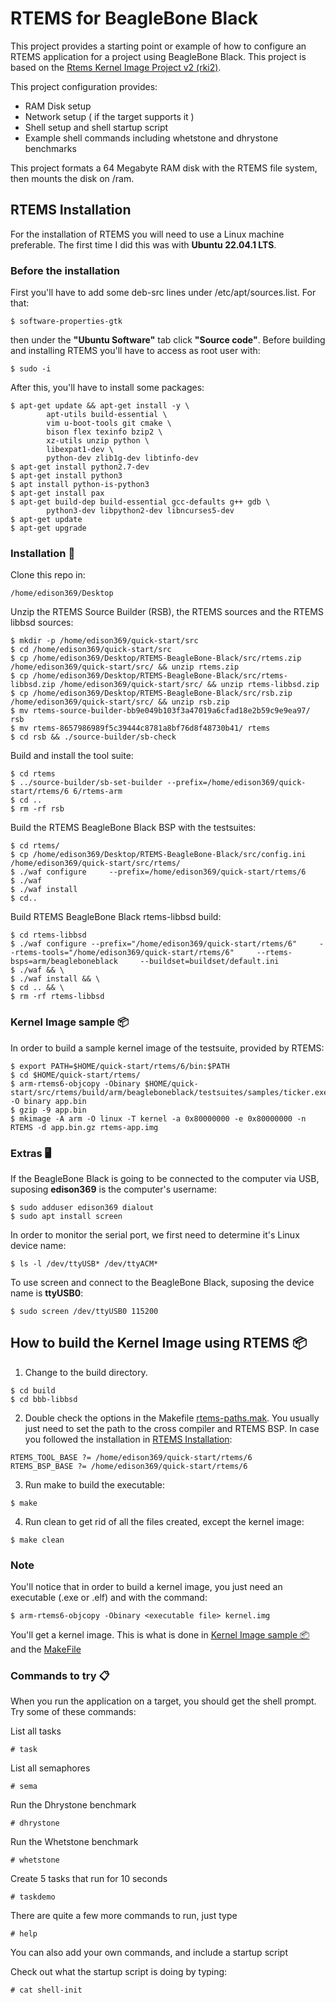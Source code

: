 # RTEMS for BeagleBone Black

This project provides a starting point or example of how to configure an RTEMS application for a project using BeagleBone Black. This project is based on the [Rtems Kernel Image Project v2 (rki2)](https://github.com/alanc98/rki2).

This project configuration provides:

- RAM Disk setup
- Network setup ( if the target supports it )
- Shell setup and shell startup script
- Example shell commands including whetstone and dhrystone benchmarks

This project formats a 64 Megabyte RAM disk with the RTEMS file system, then mounts the disk on /ram.

## RTEMS Installation
For the installation of RTEMS you will need to use a Linux machine preferable. The first time I did this was with **Ubuntu 22.04.1 LTS**.

### Before the installation
First you'll have to add some deb-src lines under /etc/apt/sources.list. For that:
```
$ software-properties-gtk
```
then under the **"Ubuntu Software"** tab click **"Source code"**. Before building and installing RTEMS you'll have to access as root user with:
```
$ sudo -i
```
After this, you'll have to install some packages:
```
$ apt-get update && apt-get install -y \
		apt-utils build-essential \
		vim u-boot-tools git cmake \
		bison flex texinfo bzip2 \
		xz-utils unzip python \
		libexpat1-dev \
		python-dev zlib1g-dev libtinfo-dev
$ apt-get install python2.7-dev
$ apt-get install python3
$ apt install python-is-python3
$ apt-get install pax
$ apt-get build-dep build-essential gcc-defaults g++ gdb \
		python3-dev libpython2-dev libncurses5-dev
$ apt-get update
$ apt-get upgrade
```

### Installation 🔧
Clone this repo in:
```
/home/edison369/Desktop
```
Unzip the RTEMS Source Builder (RSB), the RTEMS sources and the RTEMS libbsd sources:
```
$ mkdir -p /home/edison369/quick-start/src
$ cd /home/edison369/quick-start/src
$ cp /home/edison369/Desktop/RTEMS-BeagleBone-Black/src/rtems.zip /home/edison369/quick-start/src/ && unzip rtems.zip
$ cp /home/edison369/Desktop/RTEMS-BeagleBone-Black/src/rtems-libbsd.zip /home/edison369/quick-start/src/ && unzip rtems-libbsd.zip
$ cp /home/edison369/Desktop/RTEMS-BeagleBone-Black/src/rsb.zip /home/edison369/quick-start/src/ && unzip rsb.zip
$ mv rtems-source-builder-bb9e049b103f3a47019a6cfad18e2b59c9e9ea97/ rsb
$ mv rtems-8657986989f5c39444c8781a8bf76d8f48730b41/ rtems
$ cd rsb && ./source-builder/sb-check
```
Build and install the tool suite:
```
$ cd rtems
$ ../source-builder/sb-set-builder --prefix=/home/edison369/quick-start/rtems/6 6/rtems-arm
$ cd ..
$ rm -rf rsb
```
Build the RTEMS BeagleBone Black BSP with the testsuites:
```
$ cd rtems/
$ cp /home/edison369/Desktop/RTEMS-BeagleBone-Black/src/config.ini /home/edison369/quick-start/src/rtems/
$ ./waf configure     --prefix=/home/edison369/quick-start/rtems/6
$ ./waf
$ ./waf install
$ cd..
```
Build RTEMS BeagleBone Black rtems-libbsd build:
```
$ cd rtems-libbsd
$ ./waf configure --prefix="/home/edison369/quick-start/rtems/6"     --rtems-tools="/home/edison369/quick-start/rtems/6"     --rtems-bsps=arm/beagleboneblack     --buildset=buildset/default.ini
$ ./waf && \
$ ./waf install && \
$ cd .. && \
$ rm -rf rtems-libbsd
```
### Kernel Image sample 📦
In order to build a sample kernel image of the testsuite, provided by RTEMS:
```
$ export PATH=$HOME/quick-start/rtems/6/bin:$PATH
$ cd $HOME/quick-start/rtems/
$ arm-rtems6-objcopy -Obinary $HOME/quick-start/src/rtems/build/arm/beagleboneblack/testsuites/samples/ticker.exe -O binary app.bin
$ gzip -9 app.bin
$ mkimage -A arm -O linux -T kernel -a 0x80000000 -e 0x80000000 -n RTEMS -d app.bin.gz rtems-app.img
```
### Extras 🖥️
If the BeagleBone Black is going to be connected to the computer via USB, suposing **edison369** is the computer's username:
```
$ sudo adduser edison369 dialout
$ sudo apt install screen
```
	
In order to monitor the serial port, we first need to determine it's Linux device name:
```
$ ls -l /dev/ttyUSB* /dev/ttyACM*
```
	
To use screen and connect to the BeagleBone Black, suposing the device name is **ttyUSB0**:
```
$ sudo screen /dev/ttyUSB0 115200
```

## How to build the Kernel Image using RTEMS 📦
1. Change to the build directory.
```
$ cd build
$ cd bbb-libbsd
```

2. Double check the options in the Makefile [rtems-paths.mak](https://github.com/edison369/RTEMS-BeagleBone-Black/blob/main/build/rtems-paths.mak). You usually just need to set the path to the cross compiler and RTEMS BSP. In case you followed the installation in [RTEMS Installation](<#rtems-installation>):
```
RTEMS_TOOL_BASE ?= /home/edison369/quick-start/rtems/6
RTEMS_BSP_BASE ?= /home/edison369/quick-start/rtems/6
```

3. Run make to build the executable:
```
$ make 
```

4. Run clean to get rid of all the files created, except the kernel image:
```
$ make clean
```

### Note
You'll notice that in order to build a kernel image, you just need an executable (.exe or .elf) and with the command:
```
$ arm-rtems6-objcopy -Obinary <executable file> kernel.img 
```
You'll get a kernel image. This is what is done in [Kernel Image sample 📦](<#kernel-image-sample->) and the [MakeFile](https://github.com/edison369/RTEMS-BeagleBone-Black/blob/main/build/rpi2/Makefile)

### Commands to try 📋
When you run the application on a target, you should get the shell prompt. Try some of these commands:

List all tasks
```
# task
```

List all semaphores
```
# sema
```

Run the Dhrystone benchmark
```
# dhrystone
```

Run the Whetstone benchmark
```
# whetstone
```

Create 5 tasks that run for 10 seconds
```
# taskdemo
```

There are quite a few more commands to run, just type
```
# help
```

You can also add your own commands, and include a startup script 

Check out what the startup script is doing by typing:
```
# cat shell-init
```
